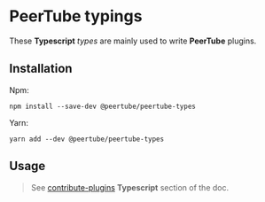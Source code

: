 # PeerTube typings

These **Typescript** *types* are mainly used to write **PeerTube** plugins.

## Installation

Npm:
```
npm install --save-dev @peertube/peertube-types
```

Yarn:
```
yarn add --dev @peertube/peertube-types
```

## Usage

> See [contribute-plugins](https://docs.joinpeertube.org/contribute-plugins?id=typescript) **Typescript** section of the doc.
